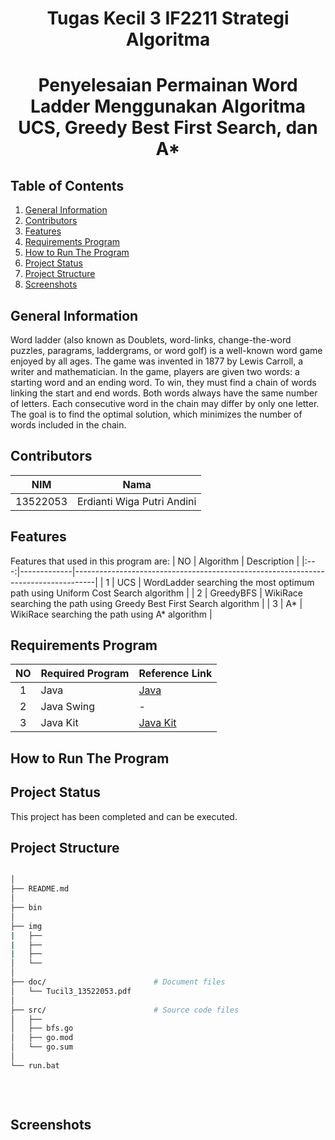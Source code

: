 <h1 align="center"> Tugas Kecil 3 IF2211 Strategi Algoritma </h1>
<h1 align="center">  Penyelesaian Permainan Word Ladder Menggunakan Algoritma UCS, Greedy Best First Search, dan A* </h1>


## Table of Contents
1. [General Information](#general-information)
2. [Contributors](#contributors)
3. [Features](#features)
4. [Requirements Program](#required_program)
5. [How to Run The Program](#how-to-run-the-program)
6. [Project Status](#project-status)
7. [Project Structure](#project-structure)
8. [Screenshots](#screenshots)


## General Information
Word ladder (also known as Doublets, word-links, change-the-word puzzles, paragrams, laddergrams, or word golf) is a well-known word game enjoyed by all ages. The game was invented in 1877 by Lewis Carroll, a writer and mathematician. In the game, players are given two words: a starting word and an ending word. To win, they must find a chain of words linking the start and end words. Both words always have the same number of letters. Each consecutive word in the chain may differ by only one letter. The goal is to find the optimal solution, which minimizes the number of words included in the chain.


## Contributors
|   NIM    |                  Nama                  |
| :------: | :------------------------------------: |
| 13522053 |       Erdianti Wiga Putri Andini       |


## Features
Features that used in this program are:
| NO  | Algorithm   | Description                                                                       |
|:---:|-------------|-----------------------------------------------------------------------------------|
| 1   | UCS         | WordLadder searching the most optimum path using Uniform Cost Search algorithm    |
| 2   | GreedyBFS   | WikiRace searching the path using Greedy Best First Search algorithm              |
| 3   | A*          | WikiRace searching the path using A* algorithm                                    |


## Requirements Program
|   NO   |  Required Program                  |                           Reference Link                            |
| :----: | ---------------------------------- |---------------------------------------------------------------------|
|   1    | Java                               | [Java](https://www.java.com/en/download/)                           |                            
|   2    | Java Swing                         | -                                                                   |
|   3    | Java Kit                           | [Java Kit](https://www.oracle.com/java/technologies/downloads/)     |


## How to Run The Program


## Project Status
This project has been completed and can be executed.


## Project Structure
```bash

│
├── README.md
│
├── bin
│
├── img
|   ├── 
|   ├── 
|   ├── 
│   └── 
│
├── doc/                        # Document files
│   └── Tucil3_13522053.pdf
│
├── src/                        # Source code files
│   ├── 
│   ├── bfs.go
│   ├── go.mod
│   └── go.sum
│
└── run.bat 
    
                                   
        
```

## Screenshots
